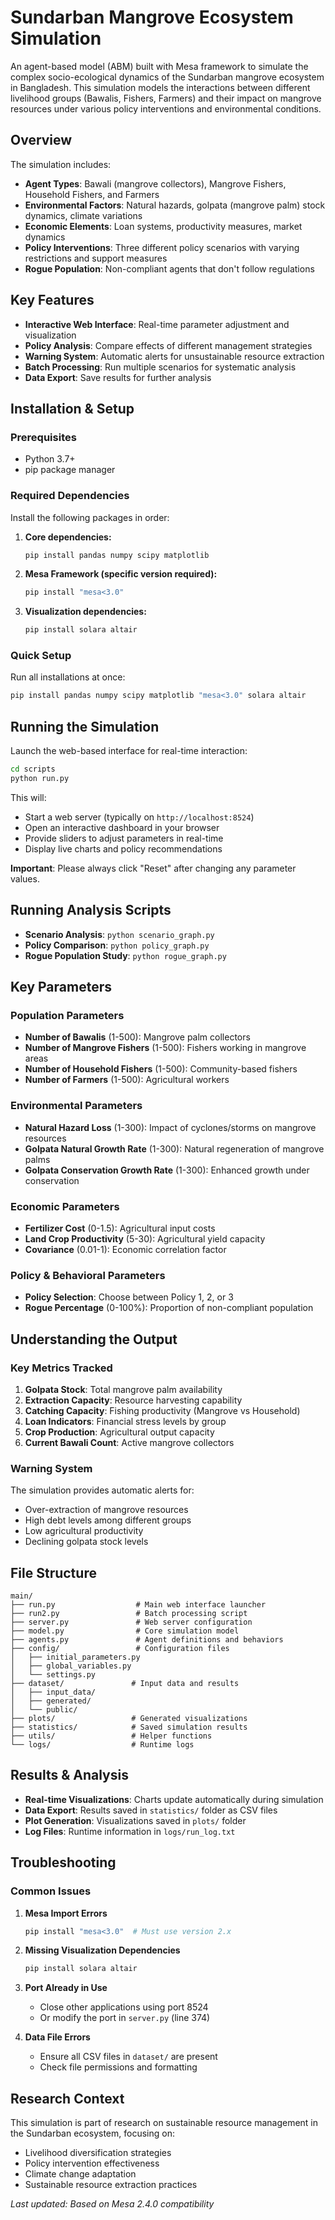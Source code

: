 # Sundarban Mangrove Ecosystem Simulation

An agent-based model (ABM) built with Mesa framework to simulate the complex socio-ecological dynamics of the Sundarban mangrove ecosystem in Bangladesh. This simulation models the interactions between different livelihood groups (Bawalis, Fishers, Farmers) and their impact on mangrove resources under various policy interventions and environmental conditions.

## Overview

The simulation includes:
- **Agent Types**: Bawali (mangrove collectors), Mangrove Fishers, Household Fishers, and Farmers
- **Environmental Factors**: Natural hazards, golpata (mangrove palm) stock dynamics, climate variations
- **Economic Elements**: Loan systems, productivity measures, market dynamics
- **Policy Interventions**: Three different policy scenarios with varying restrictions and support measures
- **Rogue Population**: Non-compliant agents that don't follow regulations

## Key Features

- **Interactive Web Interface**: Real-time parameter adjustment and visualization
- **Policy Analysis**: Compare effects of different management strategies
- **Warning System**: Automatic alerts for unsustainable resource extraction
- **Batch Processing**: Run multiple scenarios for systematic analysis
- **Data Export**: Save results for further analysis

## Installation & Setup

### Prerequisites

- Python 3.7+ 
- pip package manager

### Required Dependencies

Install the following packages in order:

1. **Core dependencies:**
   ```bash
   pip install pandas numpy scipy matplotlib
   ```

2. **Mesa Framework (specific version required):**
   ```bash
   pip install "mesa<3.0"
   ```

3. **Visualization dependencies:**
   ```bash
   pip install solara altair
   ```

### Quick Setup

Run all installations at once:
```bash
pip install pandas numpy scipy matplotlib "mesa<3.0" solara altair
```

## Running the Simulation

Launch the web-based interface for real-time interaction:

```bash
cd scripts
python run.py
```

This will:
- Start a web server (typically on `http://localhost:8524`)
- Open an interactive dashboard in your browser
- Provide sliders to adjust parameters in real-time
- Display live charts and policy recommendations

**Important**: Please always click "Reset" after changing any parameter values.

## Running Analysis Scripts

- **Scenario Analysis**: `python scenario_graph.py`
- **Policy Comparison**: `python policy_graph.py`  
- **Rogue Population Study**: `python rogue_graph.py`

## Key Parameters

### Population Parameters
- **Number of Bawalis** (1-500): Mangrove palm collectors
- **Number of Mangrove Fishers** (1-500): Fishers working in mangrove areas
- **Number of Household Fishers** (1-500): Community-based fishers
- **Number of Farmers** (1-500): Agricultural workers

### Environmental Parameters
- **Natural Hazard Loss** (1-300): Impact of cyclones/storms on mangrove resources
- **Golpata Natural Growth Rate** (1-300): Natural regeneration of mangrove palms
- **Golpata Conservation Growth Rate** (1-300): Enhanced growth under conservation

### Economic Parameters
- **Fertilizer Cost** (0-1.5): Agricultural input costs
- **Land Crop Productivity** (5-30): Agricultural yield capacity
- **Covariance** (0.01-1): Economic correlation factor

### Policy & Behavioral Parameters
- **Policy Selection**: Choose between Policy 1, 2, or 3
- **Rogue Percentage** (0-100%): Proportion of non-compliant population

## Understanding the Output

### Key Metrics Tracked

1. **Golpata Stock**: Total mangrove palm availability
2. **Extraction Capacity**: Resource harvesting capability
3. **Catching Capacity**: Fishing productivity (Mangrove vs Household)
4. **Loan Indicators**: Financial stress levels by group
5. **Crop Production**: Agricultural output capacity
6. **Current Bawali Count**: Active mangrove collectors

### Warning System

The simulation provides automatic alerts for:
- Over-extraction of mangrove resources
- High debt levels among different groups
- Low agricultural productivity
- Declining golpata stock levels

## File Structure

```
main/
├── run.py                  # Main web interface launcher
├── run2.py                 # Batch processing script
├── server.py               # Web server configuration
├── model.py                # Core simulation model
├── agents.py               # Agent definitions and behaviors
├── config/                 # Configuration files
│   ├── initial_parameters.py
│   ├── global_variables.py
│   └── settings.py
├── dataset/               # Input data and results
│   ├── input_data/
│   ├── generated/
│   └── public/
├── plots/                 # Generated visualizations
├── statistics/            # Saved simulation results
├── utils/                 # Helper functions
└── logs/                  # Runtime logs
```

## Results & Analysis

- **Real-time Visualizations**: Charts update automatically during simulation
- **Data Export**: Results saved in `statistics/` folder as CSV files
- **Plot Generation**: Visualizations saved in `plots/` folder
- **Log Files**: Runtime information in `logs/run_log.txt`

## Troubleshooting

### Common Issues

1. **Mesa Import Errors**
   ```bash
   pip install "mesa<3.0"  # Must use version 2.x
   ```

2. **Missing Visualization Dependencies**
   ```bash
   pip install solara altair
   ```

3. **Port Already in Use**
   - Close other applications using port 8524
   - Or modify the port in `server.py` (line 374)

4. **Data File Errors**
   - Ensure all CSV files in `dataset/` are present
   - Check file permissions and formatting

## Research Context

This simulation is part of research on sustainable resource management in the Sundarban ecosystem, focusing on:
- Livelihood diversification strategies
- Policy intervention effectiveness  
- Climate change adaptation
- Sustainable resource extraction practices


*Last updated: Based on Mesa 2.4.0 compatibility*
